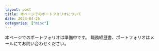```yaml
---
layout: post
title: 本ページでのポートフォリオについて
date: 2024-04-26
categories: ["misc"]
---
```


本ページでのポートフォリオは準備中です。
職務経歴書、ポートフォリオはメールにてお問い合わせください。